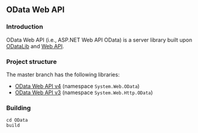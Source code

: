 ## OData Web API

### Introduction
OData Web API (i.e., ASP.NET Web API OData) is a server library built upon [ODataLib](https://github.com/OData/odata.net/) and [Web API](http://www.asp.net/web-api).

### Project structure
The master branch has the following libraries:
 - [OData Web API v4](https://www.nuget.org/packages/Microsoft.AspNet.OData/) (namespace `System.Web.OData`) 
 - [OData Web API v3](https://www.nuget.org/packages/Microsoft.AspNet.WebApi.OData/) (namespace `System.Web.Http.OData`)
 
### Building
```
cd OData
build
```
